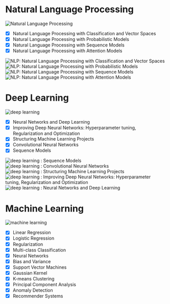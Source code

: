 # Natural Language Processing
![Natural Language Processing](./certification/natural_language_processing.png)

+ [x] Natural Language Processing with Classification and Vector Spaces
+ [x] Natural Language Processing with Probabilistic Models
+ [x] Natural Language Processing with Sequence Models
+ [x] Natural Language Processing with Attention Models

![NLP: Natural Language Processing with Classification and Vector Spaces](certification/nlp-1.png)
![NLP: Natural Language Processing with Probabilistic Models](certification/nlp-2.png)
![NLP: Natural Language Processing with Sequence Models](certification/nlp-3.png)
![NLP: Natural Language Processing with Attention Models](certification/nlp-4.png)

# Deep Learning
![deep learning](./certification/deep_learning.png)

+ [x] Neural Networks and Deep Learning
+ [x] Improving Deep Neural Networks: Hyperparameter tuning, Regularization and Optimization
+ [x] Structuring Machine Learning Projects
+ [x] Convolutional Neural Networks
+ [x] Sequence Models

![deep learning : Sequence Models](./certification/deeplearning.ai-5.png)
![deep learning : Convolutional Neural Networks](./certification/deeplearning.ai-4.png)
![deep learning : Structuring Machine Learning Projects](./certification/deeplearning.ai-3.png)
![deep learning : Improving Deep Neural Networks: Hyperparameter tuning, Regularization and Optimization](./certification/deeplearning.ai-2.png)
![deep learning : Neural Networks and Deep Learning](./certification/deeplearning.ai-1.png)

# Machine Learning

![machine learning](./certification/machine_learning.png)

+ [x] Linear Regression
+ [x] Logistic Regression
+ [x] Regularization
+ [x] Multi-class Classification
+ [x] Neural Networks
+ [x] Bias and Variance
+ [x] Support Vector Machines
+ [x] Gaussian Kernel
+ [x] K-means Clustering
+ [x] Principal Component Analysis
+ [x] Anomaly Detection
+ [x] Recommender Systems
